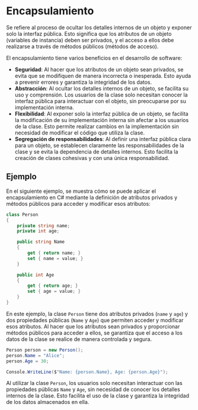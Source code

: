 # Encapsulamiento

Se refiere al proceso de ocultar los detalles internos de un objeto y exponer solo la interfaz pública. Esto significa que los atributos de un objeto (variables de instancia) deben ser privados, y el acceso a ellos debe realizarse a través de métodos públicos (métodos de acceso).

El encapsulamiento tiene varios beneficios en el desarrollo de software:

- **Seguridad**: Al hacer que los atributos de un objeto sean privados, se evita que se modifiquen de manera incorrecta o inesperada. Esto ayuda a prevenir errores y garantiza la integridad de los datos.
- **Abstracción**: Al ocultar los detalles internos de un objeto, se facilita su uso y comprensión. Los usuarios de la clase solo necesitan conocer la interfaz pública para interactuar con el objeto, sin preocuparse por su implementación interna.
- **Flexibilidad**: Al exponer solo la interfaz pública de un objeto, se facilita la modificación de su implementación interna sin afectar a los usuarios de la clase. Esto permite realizar cambios en la implementación sin necesidad de modificar el código que utiliza la clase.
- **Segregación de responsabilidades**: Al definir una interfaz pública clara para un objeto, se establecen claramente las responsabilidades de la clase y se evita la dependencia de detalles internos. Esto facilita la creación de clases cohesivas y con una única responsabilidad.


## Ejemplo

En el siguiente ejemplo, se muestra cómo se puede aplicar el encapsulamiento en C# mediante la definición de atributos privados y métodos públicos para acceder y modificar esos atributos:

```csharp
class Person
{
    private string name;
    private int age;

    public string Name
    {
        get { return name; }
        set { name = value; }
    }

    public int Age
    {
        get { return age; }
        set { age = value; }
    }
}
```

En este ejemplo, la clase `Person` tiene dos atributos privados (`name` y `age`) y dos propiedades públicas (`Name` y `Age`) que permiten acceder y modificar esos atributos. Al hacer que los atributos sean privados y proporcionar métodos públicos para acceder a ellos, se garantiza que el acceso a los datos de la clase se realice de manera controlada y segura.

```csharp
Person person = new Person();
person.Name = "Alice";
person.Age = 30;

Console.WriteLine($"Name: {person.Name}, Age: {person.Age}");
```

Al utilizar la clase `Person`, los usuarios solo necesitan interactuar con las propiedades públicas `Name` y `Age`, sin necesidad de conocer los detalles internos de la clase. Esto facilita el uso de la clase y garantiza la integridad de los datos almacenados en ella.